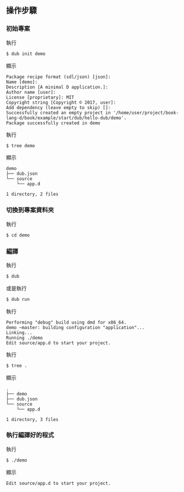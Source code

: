 
## 操作步驟

### 初始專案

執行

``` sh
$ dub init demo
```

顯示

```
Package recipe format (sdl/json) [json]:
Name [demo]:
Description [A minimal D application.]:
Author name [user]:
License [proprietary]: MIT
Copyright string [Copyright © 2017, user]:
Add dependency (leave empty to skip) []:
Successfully created an empty project in '/home/user/project/book-lang-d/book/example/start/dub/hello-dub/demo'.
Package successfully created in demo
```

執行

``` sh
$ tree demo
```

顯示

```
demo
├── dub.json
└── source
    └── app.d

1 directory, 2 files
```

### 切換到專案資料夾

執行

``` sh
$ cd demo
```

### 編譯

執行

``` sh
$ dub
```

或是執行

``` sh
$ dub run
```

執行

```
Performing "debug" build using dmd for x86_64.
demo ~master: building configuration "application"...
Linking...
Running ./demo
Edit source/app.d to start your project.
```

執行

``` sh
$ tree .
```

顯示

```
.
├── demo
├── dub.json
└── source
    └── app.d

1 directory, 3 files
```

### 執行編譯好的程式

執行

``` sh
$ ./demo
```

顯示

```
Edit source/app.d to start your project.
```
